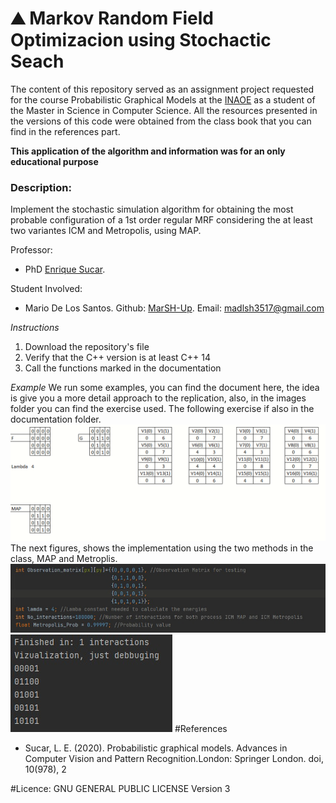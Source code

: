 <h1>&#9968 Markov Random Field Optimizacion using Stochactic Seach</h1>

The content of this repository served as an assignment project requested for the course Probabilistic Graphical Models at the <a href="https://www.inaoep.mx/">INAOE</a> as a student of the Master in Science in Computer Science. All the resources presented in the versions of this code were obtained from the class book that you can find in the references part. 

<strong>This application of the algorithm and information was for an only educational purpose</strong>

<h3>Description:</h3> Implement the stochastic simulation algorithm for obtaining the most probable configuration of a 1st order regular MRF considering the at least two variantes ICM and Metropolis, using MAP.

Professor:
- PhD <a href="https://ccc.inaoep.mx/~esucar/">Enrique Sucar</a>.

Student Involved:
- Mario De Los Santos. Github: <a href="https://github.com/MarSH-Up">MarSH-Up</a>. Email: madlsh3517@gmail.com




<em>Instructions</em>
1. Download the repository's file
2. Verify that the C++ version is at least C++ 14
3. Call the functions marked in the documentation


<em>Example</em>
We run some examples, you can find the document here, the idea is give you a more detail approach to the replication, also, in the images folder you can find the exercise used. The following exercise if also in the documentation folder.
![example](Images/Ejemplo1.PNG)
The next figures, shows the implementation using the two methods in the class, MAP and Metroplis.
 ![MAP](Images/Ejemplo2.jpeg)
 ![Metropolis](Images/Ejemplo3.jpeg)
#References
-  Sucar, L. E. (2020). Probabilistic graphical models. Advances in Computer Vision and Pattern Recognition.London: Springer London. doi, 10(978), 2

#Licence:  GNU GENERAL PUBLIC LICENSE Version 3
                       
